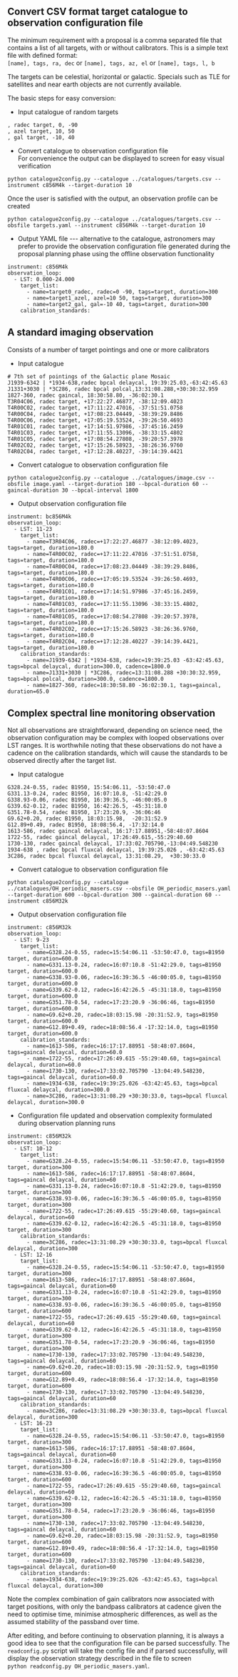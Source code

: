 ## Convert CSV format target catalogue to observation configuration file
The minimum requirement with a proposal is a comma separated file that contains a list of all targets, with or without calibrators. This is a simple text file with defined format:   
`[name], tags, ra, dec` or `[name], tags, az, el` or `[name], tags, l, b`

The targets can be celestial, horizontal or galactic. Specials such as TLE for satellites and near earth objects are not currently available.

The basic steps for easy conversion:
* Input catalogue of random targets
```
, radec target, 0, -90
, azel target, 10, 50
, gal target, -10, 40
```
* Convert catalogue to observation configuration file   
For convenience the output can be displayed to screen for easy visual verification   
```
python catalogue2config.py --catalogue ../catalogues/targets.csv --instrument c856M4k --target-duration 10
```
Once the user is satisfied with the output, an observation profile can be created   
```
python catalogue2config.py --catalogue ../catalogues/targets.csv --obsfile targets.yaml --instrument c856M4k --target-duration 10
```
* Output YAML file --- alternative to the catalogue, astronomers may prefer to provide the observation configuration file generated during the proposal planning phase using the offline observation functionality   
```
instrument: c856M4k
observation_loop:
  - LST: 0.000-24.000
    target_list:
      - name=target0_radec, radec=0 -90, tags=target, duration=300
      - name=target1_azel, azel=10 50, tags=target, duration=300
      - name=target2_gal, gal=-10 40, tags=target, duration=300
    calibration_standards:
```


## A standard imaging observation
Consists of a number of target pointings and one or more calibrators
* Input catalogue   
```
# 7th set of pointings of the Galactic plane Mosaic
J1939-6342 | *1934-638,radec bpcal delaycal, 19:39:25.03,-63:42:45.63
J1331+3030 | *3C286, radec bpcal polcal,13:31:08.288,+30:30:32.959
1827-360, radec gaincal, 18:30:58.80, -36:02:30.1
T3R04C06, radec target, +17:22:27.46877, -38:12:09.4023
T4R00C02, radec target, +17:11:22.47016, -37:51:51.0758
T4R00C04, radec target, +17:08:23.04449, -38:39:29.8486
T4R00C06, radec target, +17:05:19.53524, -39:26:50.4693
T4R01C01, radec target, +17:14:51.97986, -37:45:16.2459
T4R01C03, radec target, +17:11:55.13096, -38:33:15.4802
T4R01C05, radec target, +17:08:54.27808, -39:20:57.3978
T4R02C02, radec target, +17:15:26.58923, -38:26:36.9760
T4R02C04, radec target, +17:12:28.40227, -39:14:39.4421
```
* Convert catalogue to observation configuration file   
```
python catalogue2config.py --catalogue ../catalogues/image.csv --obsfile image.yaml --target-duration 180 --bpcal-duration 60 --gaincal-duration 30 --bpcal-interval 1800
```
* Output observation configuration file   
```
instrument: bc856M4k
observation_loop:
  - LST: 11-23
    target_list:
      - name=T3R04C06, radec=+17:22:27.46877 -38:12:09.4023, tags=target, duration=180.0
      - name=T4R00C02, radec=+17:11:22.47016 -37:51:51.0758, tags=target, duration=180.0
      - name=T4R00C04, radec=+17:08:23.04449 -38:39:29.8486, tags=target, duration=180.0
      - name=T4R00C06, radec=+17:05:19.53524 -39:26:50.4693, tags=target, duration=180.0
      - name=T4R01C01, radec=+17:14:51.97986 -37:45:16.2459, tags=target, duration=180.0
      - name=T4R01C03, radec=+17:11:55.13096 -38:33:15.4802, tags=target, duration=180.0
      - name=T4R01C05, radec=+17:08:54.27808 -39:20:57.3978, tags=target, duration=180.0
      - name=T4R02C02, radec=+17:15:26.58923 -38:26:36.9760, tags=target, duration=180.0
      - name=T4R02C04, radec=+17:12:28.40227 -39:14:39.4421, tags=target, duration=180.0
    calibration_standards:
      - name=J1939-6342 | *1934-638, radec=19:39:25.03 -63:42:45.63, tags=bpcal delaycal, duration=300.0, cadence=1800.0
      - name=J1331+3030 | *3C286, radec=13:31:08.288 +30:30:32.959, tags=bpcal polcal, duration=300.0, cadence=1800.0
      - name=1827-360, radec=18:30:58.80 -36:02:30.1, tags=gaincal, duration=65.0
```


## Complex spectral line monitoring observation
Not all observations are straightforward, depending on science need, the observation configuration may be complex with looped observations over LST ranges. It is worthwhile noting that these observations do not have a cadence on the calibration standards, which will cause the standards to be observed directly after the target list.
* Input catalogue   
```
G328.24-0.55, radec B1950, 15:54:06.11, -53:50:47.0
G331.13-0.24, radec B1950, 16:07:10.8, -51:42:29.0
G338.93-0.06, radec B1950, 16:39:36.5, -46:00:05.0
G339.62-0.12, radec B1950, 16:42:26.5, -45:31:18.0
G351.78-0.54, radec B1950, 17:23:20.9, -36:06:46
G9.62+0.20, radec B1950, 18:03:15.98,  -20:31:52.9
G12.89+0.49, radec B1950, 18:08:56.4, -17:32:14.0
1613-586, radec gaincal delaycal, 16:17:17.88951,-58:48:07.8604
1722-55, radec gaincal delaycal, 17:26:49.615,-55:29:40.60
1730-130, radec gaincal delaycal, 17:33:02.705790,-13:04:49.548230
1934-638 , radec bpcal fluxcal delaycal, 19:39:25.026 , -63:42:45.63
3C286, radec bpcal fluxcal delaycal, 13:31:08.29,  +30:30:33.0
```
* Convert catalogue to observation configuration file   
```
python catalogue2config.py --catalogue ../catalogues/OH_periodic_masers.csv --obsfile OH_periodic_masers.yaml --target-duration 600 --bpcal-duration 300 --gaincal-duration 60 --instrument c856M32k
```
* Output observation configuration file   
```
instrument: c856M32k
observation_loop:
  - LST: 9-23
    target_list:
      - name=G328.24-0.55, radec=15:54:06.11 -53:50:47.0, tags=B1950 target, duration=600.0
      - name=G331.13-0.24, radec=16:07:10.8 -51:42:29.0, tags=B1950 target, duration=600.0
      - name=G338.93-0.06, radec=16:39:36.5 -46:00:05.0, tags=B1950 target, duration=600.0
      - name=G339.62-0.12, radec=16:42:26.5 -45:31:18.0, tags=B1950 target, duration=600.0
      - name=G351.78-0.54, radec=17:23:20.9 -36:06:46, tags=B1950 target, duration=600.0
      - name=G9.62+0.20, radec=18:03:15.98 -20:31:52.9, tags=B1950 target, duration=600.0
      - name=G12.89+0.49, radec=18:08:56.4 -17:32:14.0, tags=B1950 target, duration=600.0
    calibration_standards:
      - name=1613-586, radec=16:17:17.88951 -58:48:07.8604, tags=gaincal delaycal, duration=60.0
      - name=1722-55, radec=17:26:49.615 -55:29:40.60, tags=gaincal delaycal, duration=60.0
      - name=1730-130, radec=17:33:02.705790 -13:04:49.548230, tags=gaincal delaycal, duration=60.0
      - name=1934-638, radec=19:39:25.026 -63:42:45.63, tags=bpcal fluxcal delaycal, duration=300.0
      - name=3C286, radec=13:31:08.29 +30:30:33.0, tags=bpcal fluxcal delaycal, duration=300.0
```
* Configuration file updated and observation complexity formulated during observation planning runs   
```
instrument: c856M32k
observation_loop:
  - LST: 10-12
    target_list:
      - name=G328.24-0.55, radec=15:54:06.11 -53:50:47.0, tags=B1950 target, duration=300
      - name=1613-586, radec=16:17:17.88951 -58:48:07.8604, tags=gaincal delaycal, duration=60
      - name=G331.13-0.24, radec=16:07:10.8 -51:42:29.0, tags=B1950 target, duration=300
      - name=G338.93-0.06, radec=16:39:36.5 -46:00:05.0, tags=B1950 target, duration=300
      - name=1722-55, radec=17:26:49.615 -55:29:40.60, tags=gaincal delaycal, duration=60
      - name=G339.62-0.12, radec=16:42:26.5 -45:31:18.0, tags=B1950 target, duration=300
    calibration_standards:
      - name=3C286, radec=13:31:08.29 +30:30:33.0, tags=bpcal fluxcal delaycal, duration=300
  - LST: 12-16
    target_list:
      - name=G328.24-0.55, radec=15:54:06.11 -53:50:47.0, tags=B1950 target, duration=300
      - name=1613-586, radec=16:17:17.88951 -58:48:07.8604, tags=gaincal delaycal, duration=60
      - name=G331.13-0.24, radec=16:07:10.8 -51:42:29.0, tags=B1950 target, duration=300
      - name=G338.93-0.06, radec=16:39:36.5 -46:00:05.0, tags=B1950 target, duration=600
      - name=1722-55, radec=17:26:49.615 -55:29:40.60, tags=gaincal delaycal, duration=60
      - name=G339.62-0.12, radec=16:42:26.5 -45:31:18.0, tags=B1950 target, duration=300
      - name=G351.78-0.54, radec=17:23:20.9 -36:06:46, tags=B1950 target, duration=300
      - name=1730-130, radec=17:33:02.705790 -13:04:49.548230, tags=gaincal delaycal, duration=60
      - name=G9.62+0.20, radec=18:03:15.98 -20:31:52.9, tags=B1950 target, duration=600
      - name=G12.89+0.49, radec=18:08:56.4 -17:32:14.0, tags=B1950 target, duration=600
      - name=1730-130, radec=17:33:02.705790 -13:04:49.548230, tags=gaincal delaycal, duration=60
    calibration_standards:
      - name=3C286, radec=13:31:08.29 +30:30:33.0, tags=bpcal fluxcal delaycal, duration=300
  - LST: 16-23
    target_list:
      - name=G328.24-0.55, radec=15:54:06.11 -53:50:47.0, tags=B1950 target, duration=300
      - name=1613-586, radec=16:17:17.88951 -58:48:07.8604, tags=gaincal delaycal, duration=60
      - name=G331.13-0.24, radec=16:07:10.8 -51:42:29.0, tags=B1950 target, duration=300
      - name=G338.93-0.06, radec=16:39:36.5 -46:00:05.0, tags=B1950 target, duration=600
      - name=1722-55, radec=17:26:49.615 -55:29:40.60, tags=gaincal delaycal, duration=60
      - name=G339.62-0.12, radec=16:42:26.5 -45:31:18.0, tags=B1950 target, duration=300
      - name=G351.78-0.54, radec=17:23:20.9 -36:06:46, tags=B1950 target, duration=300
      - name=1730-130, radec=17:33:02.705790 -13:04:49.548230, tags=gaincal delaycal, duration=60
      - name=G9.62+0.20, radec=18:03:15.98 -20:31:52.9, tags=B1950 target, duration=600
      - name=G12.89+0.49, radec=18:08:56.4 -17:32:14.0, tags=B1950 target, duration=600
      - name=1730-130, radec=17:33:02.705790 -13:04:49.548230, tags=gaincal delaycal, duration=60
    calibration_standards:
      - name=1934-638, radec=19:39:25.026 -63:42:45.63, tags=bpcal fluxcal delaycal, duration=300
```

Note the complex combination of gain calibrators now associated with target positions, with only the bandpass calibrators at cadence given the need to optimise time, minimise atmospheric differences, as well as the assumed stability of the passband over time.

After editing, and before continuing to observation planning, it is always a good idea to see that the configuration file can be parsed successfully. The `readconfig.py` script will take the config file and if parsed successfully, will display the observation strategy described in the file to screen   
`python readconfig.py OH_periodic_masers.yaml`.